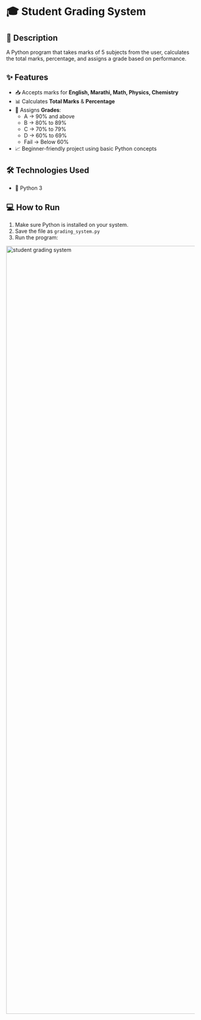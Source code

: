 
# 🎓 Student Grading System
## 📌 Description
A Python program that takes marks of 5 subjects from the user, calculates the total marks, percentage, and assigns a grade based on performance.

## ✨ Features
- 📥 Accepts marks for **English, Marathi, Math, Physics, Chemistry**
- 📊 Calculates **Total Marks** & **Percentage**
- 🏅 Assigns **Grades**:
  - A → 90% and above
  - B → 80% to 89%
  - C → 70% to 79%
  - D → 60% to 69%
  - Fail → Below 60%
- 📈 Beginner-friendly project using basic Python concepts

## 🛠 Technologies Used
- 🐍 Python 3

## 💻 How to Run
1. Make sure Python is installed on your system.
2. Save the file as `grading_system.py`
3. Run the program:


<img width="2048" height="2048" alt="student grading system" src="https://github.com/user-attachments/assets/4b538b77-9e05-4b98-8c43-1367c44e940a" />


